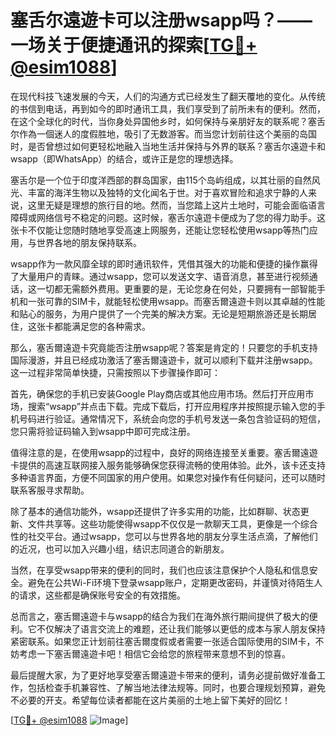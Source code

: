 # 塞舌尔遠遊卡可以注册wsapp吗？——一场关于便捷通讯的探索[[TG💪+ @esim1088](https://t.me/s/esim1088)]

在现代科技飞速发展的今天，人们的沟通方式已经发生了翻天覆地的变化。从传统的书信到电话，再到如今的即时通讯工具，我们享受到了前所未有的便利。然而，在这个全球化的时代，当你身处异国他乡时，如何保持与亲朋好友的联系呢？塞舌尔作為一個迷人的度假胜地，吸引了无数游客。而当您计划前往这个美丽的岛国时，是否曾想过如何更轻松地融入当地生活并保持与外界的联系？塞舌尔遠遊卡和wsapp（即WhatsApp）的结合，或许正是您的理想选择。

塞舌尔是一个位于印度洋西部的群岛国家，由115个岛屿组成，以其壮丽的自然风光、丰富的海洋生物以及独特的文化闻名于世。对于喜欢冒险和追求宁静的人来说，这里无疑是理想的旅行目的地。然而，当您踏上这片土地时，可能会面临语言障碍或网络信号不稳定的问题。这时候，塞舌尔遠遊卡便成为了您的得力助手。这张卡不仅能让您随时随地享受高速上网服务，还能让您轻松使用wsapp等热门应用，与世界各地的朋友保持联系。

wsapp作为一款风靡全球的即时通讯软件，凭借其强大的功能和便捷的操作赢得了大量用户的青睐。通过wsapp，您可以发送文字、语音消息，甚至进行视频通话，这一切都无需额外费用。更重要的是，无论您身在何处，只要拥有一部智能手机和一张可靠的SIM卡，就能轻松使用wsapp。而塞舌爾遠遊卡则以其卓越的性能和贴心的服务，为用户提供了一个完美的解决方案。无论是短期旅游还是长期居住，这张卡都能满足您的各种需求。

那么，塞舌爾遠遊卡究竟能否注册wsapp呢？答案是肯定的！只要您的手机支持国际漫游，并且已经成功激活了塞舌爾遠遊卡，就可以顺利下载并注册wsapp。这一过程非常简单快捷，只需按照以下步骤操作即可：

首先，确保您的手机已安装Google Play商店或其他应用市场。然后打开应用市场，搜索“wsapp”并点击下载。完成下载后，打开应用程序并按照提示输入您的手机号码进行验证。通常情况下，系统会向您的手机号发送一条包含验证码的短信，您只需将验证码输入到wsapp中即可完成注册。

值得注意的是，在使用wsapp的过程中，良好的网络连接至关重要。塞舌爾遠遊卡提供的高速互联网接入服务能够确保您获得流畅的使用体验。此外，该卡还支持多种语言界面，方便不同国家的用户使用。如果您对操作有任何疑问，还可以随时联系客服寻求帮助。

除了基本的通信功能外，wsapp还提供了许多实用的功能，比如群聊、状态更新、文件共享等。这些功能使得wsapp不仅仅是一款聊天工具，更像是一个综合性的社交平台。通过wsapp，您可以与世界各地的朋友分享生活点滴，了解他们的近况，也可以加入兴趣小组，结识志同道合的新朋友。

当然，在享受wsapp带来的便利的同时，我们也应该注意保护个人隐私和信息安全。避免在公共Wi-Fi环境下登录wsapp账户，定期更改密码，并谨慎对待陌生人的请求，这些都是确保账号安全的有效措施。

总而言之，塞舌爾遠遊卡与wsapp的结合为我们在海外旅行期间提供了极大的便利。它不仅解决了语言交流上的难题，还让我们能够以更低的成本与家人朋友保持紧密联系。如果您正计划前往塞舌爾度假或者需要一张适合国际使用的SIM卡，不妨考虑一下塞舌爾遠遊卡吧！相信它会给您的旅程带来意想不到的惊喜。

最后提醒大家，为了更好地享受塞舌爾遠遊卡带来的便利，请务必提前做好准备工作，包括检查手机兼容性、了解当地法律法规等。同时，也要合理规划预算，避免不必要的开支。希望每位读者都能在这片美丽的土地上留下美好的回忆！

[[TG💪+ @esim1088](https://t.me/s/esim1088) ![Image](https://i.postimg.cc/4NQfJmqS/Snipaste-2025-05-13-00-14-12.png)]